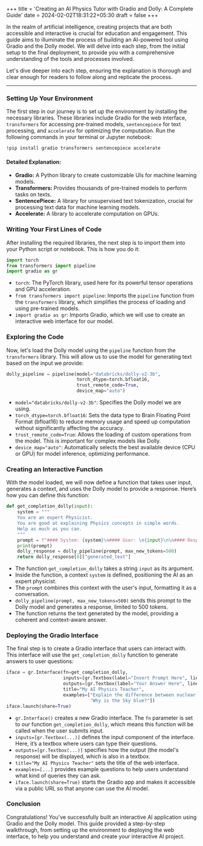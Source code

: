 +++
title = 'Creating an AI Physics Tutor with Gradio and Dolly: A Complete Guide'
date = 2024-02-02T18:31:22+05:30
draft = false
+++

In the realm of artificial intelligence, creating projects that are both accessible and interactive is crucial for education and engagement. This guide aims to illuminate the process of building an AI-powered tool using Gradio and the Dolly model. We will delve into each step, from the initial setup to the final deployment, to provide you with a comprehensive understanding of the tools and processes involved.

Let's dive deeper into each step, ensuring the explanation is thorough and clear enough for readers to follow along and replicate the process.

---

### Setting Up Your Environment
The first step in our journey is to set up the environment by installing the necessary libraries. These libraries include Gradio for the web interface, `transformers` for accessing pre-trained models, `sentencepiece` for text processing, and `accelerate` for optimizing the computation. Run the following commands in your terminal or Jupyter notebook:

```bash
!pip install gradio transformers sentencepiece accelerate
```

#### Detailed Explanation:
- **Gradio:** A Python library to create customizable UIs for machine learning models.
- **Transformers:** Provides thousands of pre-trained models to perform tasks on texts.
- **SentencePiece:** A library for unsupervised text tokenization, crucial for processing text data for machine learning models.
- **Accelerate:** A library to accelerate computation on GPUs.

### Writing Your First Lines of Code
After installing the required libraries, the next step is to import them into your Python script or notebook. This is how you do it:

```python
import torch
from transformers import pipeline
import gradio as gr
```

- `torch`: The PyTorch library, used here for its powerful tensor operations and GPU acceleration.
- `from transformers import pipeline`: Imports the `pipeline` function from the `transformers` library, which simplifies the process of loading and using pre-trained models.
- `import gradio as gr`: Imports Gradio, which we will use to create an interactive web interface for our model.

### Exploring the Code
Now, let's load the Dolly model using the `pipeline` function from the `transformers` library. This will allow us to use the model for generating text based on the input we provide:

```python
dolly_pipeline = pipeline(model="databricks/dolly-v2-3b",
                          torch_dtype=torch.bfloat16,
                          trust_remote_code=True,
                          device_map="auto")
```

- `model="databricks/dolly-v2-3b"`: Specifies the Dolly model we are using.
- `torch_dtype=torch.bfloat16`: Sets the data type to Brain Floating Point Format (bfloat16) to reduce memory usage and speed up computation without significantly affecting the accuracy.
- `trust_remote_code=True`: Allows the loading of custom operations from the model. This is important for complex models like Dolly.
- `device_map="auto"`: Automatically selects the best available device (CPU or GPU) for model inference, optimizing performance.

### Creating an Interactive Function
With the model loaded, we will now define a function that takes user input, generates a context, and uses the Dolly model to provide a response. Here’s how you can define this function:

```python
def get_completion_dolly(input):
    system = """
    You are an expert Physicist.
    You are good at explaining Physics concepts in simple words.
    Help as much as you can.
    """
    prompt = f"#### System: {system}\n#### User: \n{input}\n\n#### Response from Dolly-v2-3b:"
    print(prompt)
    dolly_response = dolly_pipeline(prompt, max_new_tokens=500)
    return dolly_response[0]["generated_text"]
```
- The function `get_completion_dolly` takes a string `input` as its argument.
- Inside the function, a context `system` is defined, positioning the AI as an expert physicist.
- The `prompt` combines this context with the user's input, formatting it as a conversation.
- `dolly_pipeline(prompt, max_new_tokens=500)` sends this prompt to the Dolly model and generates a response, limited to 500 tokens.
- The function returns the text generated by the model, providing a coherent and context-aware answer.

### Deploying the Gradio Interface
The final step is to create a Gradio interface that users can interact with. This interface will use the `get_completion_dolly` function to generate answers to user questions:

```python
iface = gr.Interface(fn=get_completion_dolly, 
                     inputs=[gr.Textbox(label="Insert Prompt Here", lines=6)],
                     outputs=[gr.Textbox(label="Your Answer Here", lines=3)],
                     title="My AI Physics Teacher",
                     examples=["Explain the difference between nuclear fusion and fission.",
                               "Why is the Sky blue?"])
iface.launch(share=True)
```

- `gr.Interface()` creates a new Gradio interface. The `fn` parameter is set to our function `get_completion_dolly`, which means this function will be called when the user submits input.
- `inputs=[gr.Textbox(...)]` defines the input component of the interface. Here, it’s a textbox where users can type their questions.
- `outputs=[gr.Textbox(...)]` specifies how the output (the model's response) will be displayed, which is also in a textbox.
- `title="My AI Physics Teacher"` sets the title of the web interface.
- `examples=[...]` provides example questions to help users understand what kind of queries they can ask.
- `iface.launch(share=True)` starts the Gradio app and makes it accessible via a public URL so that anyone can use the AI model.

### Conclusion
Congratulations! You've successfully built an interactive AI application using Gradio and the Dolly model. This guide provided a step-by-step walkthrough, from setting up the environment to deploying the web interface, to help you understand and create your interactive AI project.
